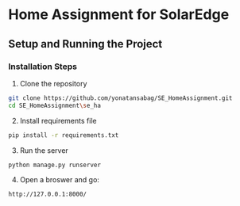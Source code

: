# Home Assignment for SolarEdge


## Setup and Running the Project


### Installation Steps

1. Clone the repository
```bash
git clone https://github.com/yonatansabag/SE_HomeAssignment.git
cd SE_HomeAssignment\se_ha
```

2. Install requirements file
```bash
pip install -r requirements.txt
```

3. Run the server
```bash
python manage.py runserver
```

4. Open a broswer and go:
```
http://127.0.0.1:8000/
```



